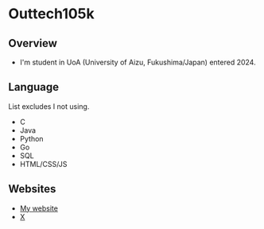 # Outtech105k

## Overview

- I'm student in UoA (University of Aizu, Fukushima/Japan) entered 2024.

## Language

List excludes I not using.

- C
- Java
- Python
- Go
- SQL
- HTML/CSS/JS

## Websites

- [My website](https://outtech105.com)
- [X](https://x.com/105techno)
